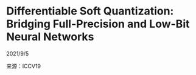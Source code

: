 # Differentiable Soft Quantization: Bridging Full-Precision and Low-Bit Neural Networks  

2021/9/5  

来源：ICCV19  
